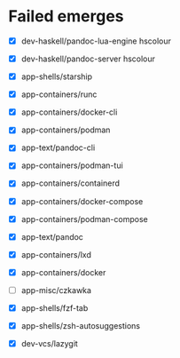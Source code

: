 # Failed emerges

- [x] dev-haskell/pandoc-lua-engine hscolour 
- [x] dev-haskell/pandoc-server hscolour
- [x] app-shells/starship
- [x] app-containers/runc 
- [x] app-containers/docker-cli 
- [x] app-containers/podman 
- [x] app-text/pandoc-cli
- [x] app-containers/podman-tui
- [x] app-containers/containerd
- [x] app-containers/docker-compose
- [x] app-containers/podman-compose
- [x] app-text/pandoc
- [x] app-containers/lxd 
- [x] app-containers/docker
- [ ] app-misc/czkawka 
- [x] app-shells/fzf-tab 
- [x] app-shells/zsh-autosuggestions 
- [x] dev-vcs/lazygit

